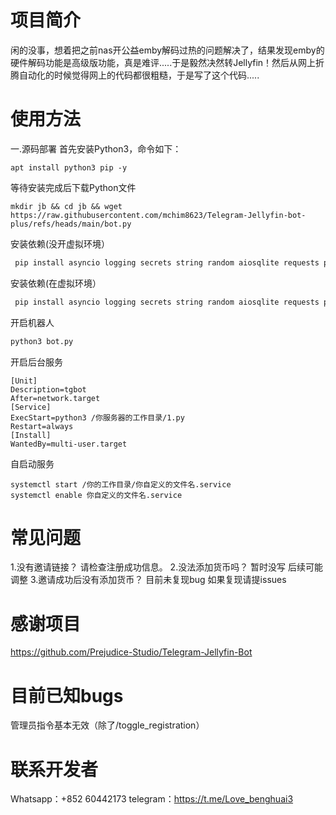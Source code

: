 # 项目简介
闲的没事，想着把之前nas开公益emby解码过热的问题解决了，结果发现emby的硬件解码功能是高级版功能，真是难评.....于是毅然决然转Jellyfin！然后从网上折腾自动化的时候觉得网上的代码都很粗糙，于是写了这个代码.....
# 使用方法
一.源码部署
首先安装Python3，命令如下：
```shell
apt install python3 pip -y
```
等待安装完成后下载Python文件
```shell
mkdir jb && cd jb && wget https://raw.githubusercontent.com/mchim8623/Telegram-Jellyfin-bot-plus/refs/heads/main/bot.py
```
安装依赖(没开虚拟环境）
```python
 pip install asyncio logging secrets string random aiosqlite requests python-telegram-bot nest_asyncio --break-system-packages
```
安装依赖(在虚拟环境）
```python
 pip install asyncio logging secrets string random aiosqlite requests python-telegram-bot
```
开启机器人
```python
python3 bot.py
```
开启后台服务
```shell
[Unit]
Description=tgbot
After=network.target
[Service]
ExecStart=python3 /你服务器的工作目录/1.py
Restart=always
[Install]
WantedBy=multi-user.target
```
自启动服务
```shell
systemctl start /你的工作目录/你自定义的文件名.service
systemctl enable 你自定义的文件名.service
```
# 常见问题
1.没有邀请链接？
请检查注册成功信息。
2.没法添加货币吗？
暂时没写 后续可能调整
3.邀请成功后没有添加货币？
目前未复现bug 如果复现请提issues
# 感谢项目
https://github.com/Prejudice-Studio/Telegram-Jellyfin-Bot
# 目前已知bugs
管理员指令基本无效（除了/toggle_registration）
# 联系开发者
Whatsapp：+852 60442173
telegram：https://t.me/Love_benghuai3
